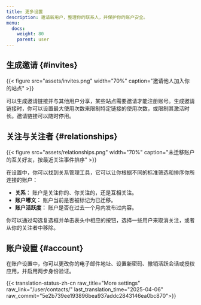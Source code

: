 ```yaml
---
title: 更多设置
description: 邀请新用户，整理你的联系人，并保护你的账户安全。
menu:
  docs:
    weight: 80
    parent: user
---
```


## 生成邀请 {#invites}

{{< figure src="assets/invites.png" width="70%" caption="邀请他人加入你的站点" >}}

可以生成邀请链接并与其他用户分享，某些站点需要邀请才能注册账号。生成邀请链接时，你可以设置最大使用次数来限制特定链接的使用次数，或限制其激活时长。邀请链接可以随时停用。

## 关注与关注者 {#relationships}

{{< figure src="assets/relationships.png" width="70%" caption="未迁移账户的互关好友，按最近关注事件排序" >}}

在设置中，你可以找到关系管理工具，它可以让你根据不同的标准筛选和排序你所连接的账户：

* **关系：** 账户是关注你的、你关注的，还是互相关注。
* **账户嘟文：** 账户当前是否被标记为已迁移。
* **账户活跃度：** 账户是否在过去一个月内发布过内容。

你可以通过勾选复选框并单击表头中相应的按钮，选择一些用户来取消关注，或者从你的关注者中移除。

## 账户设置 {#account}

在账户设置中，你可以更改你的电子邮件地址、设置新密码、撤销活跃会话或授权应用，并启用两步身份验证。

{{< translation-status-zh-cn raw_title="More settings" raw_link="/user/contacts/" last_translation_time="2025-04-06" raw_commit="5e2b739ee193896bea937addc2843146ea0bc870">}}
